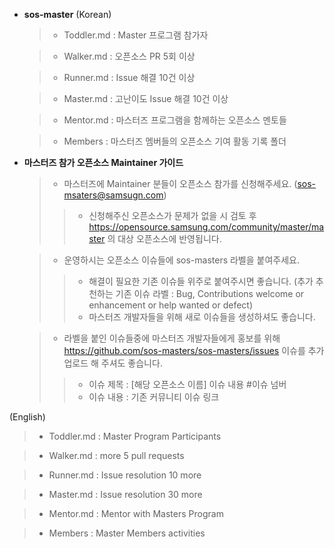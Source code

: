 - **sos-master**
 (Korean)
  
  >- Toddler.md : Master 프로그램 참가자 
 
  >- Walker.md : 오픈소스 PR 5회 이상
 
  >- Runner.md : Issue 해결 10건 이상
 
  >-  Master.md : 고난이도 Issue 해결 10건 이상
  
  >-  Mentor.md : 마스터즈 프로그램을 함께하는 오픈소스 멘토들
 
  >- Members : 마스터즈 멤버들의 오픈소스 기여 활동 기록 폴더
  
 
 
- **마스터즈 참가 오픈소스 Maintainer 가이드**
 
  >- 마스터즈에 Maintainer 분들이 오픈소스 참가를 신청해주세요. (sos-msaters@samsugn.com)
  >>- 신청해주신 오픈소스가 문제가 없을 시 검토 후 https://opensource.samsung.com/community/master/master 의 대상 오픈소스에 반영됩니다. 
 
  >- 운영하시는 오픈소스 이슈들에 sos-masters 라벨을 붙여주세요. 
  >>- 해결이 필요한 기존 이슈들 위주로 붙여주시면 좋습니다. 
     (추가 추천하는 기존 이슈 라벨 : Bug, Contributions welcome or enhancement or help wanted or defect)
  >>- 마스터즈 개발자들을 위해 새로 이슈들을 생성하셔도 좋습니다. 

  >-  라벨을 붙인 이슈들중에 마스터즈 개발자들에게 홍보를 위해 https://github.com/sos-masters/sos-masters/issues 이슈를 추가 업로드 해 주셔도 좋습니다.  
  >>- 이슈 제목 : [해당 오픈소스 이름] 이슈 내용 #이슈 넘버
  >>- 이슈 내용 : 기존 커뮤니티 이슈 링크
 
 (English)
 
  >- Toddler.md : Master Program Participants 
 
  >- Walker.md : more 5 pull requests 
 
  >- Runner.md : Issue resolution 10 more
 
  >- Master.md : Issue resolution  30 more
 
  >- Mentor.md : Mentor with Masters Program
 
  >- Members : Master Members activities
 
 
